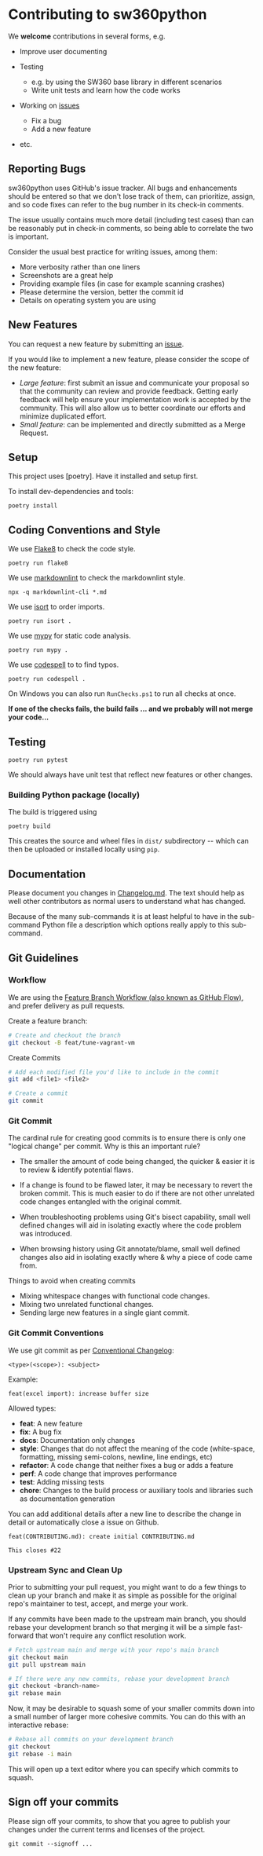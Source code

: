 <!--
# SPDX-FileCopyrightText: (c) 2025 Siemens
# SPDX-License-Identifier: MIT
-->

# Contributing to sw360python

We **welcome** contributions in several forms, e.g.

* Improve user documenting

* Testing
  * e.g. by using the SW360 base library in different scenarios
  * Write unit tests and learn how the code works

* Working on [issues](https://github.com/sw360/sw360python/issues)
  * Fix a bug
  * Add a new feature

* etc.

## Reporting Bugs

sw360python uses GitHub's issue tracker. All bugs and enhancements should be
entered so that we don't lose track of them, can prioritize, assign, and so code
fixes can refer to the bug number in its check-in comments.

The issue usually contains much more detail (including test cases) than can be
reasonably put in check-in comments, so being able to correlate the two is
important.

Consider the usual best practice for writing issues, among them:

* More verbosity rather than one liners
* Screenshots are a great help
* Providing example files (in case for example scanning crashes)
* Please determine the version, better the commit id
* Details on operating system you are using

## New Features

You can request a new feature by submitting an [issue](https://github.com/sw360/sw360python/issues/new).

If you would like to implement a new feature, please consider the scope of the new feature:

* *Large feature*: first submit an issue and communicate your proposal so that the community can
   review and provide feedback. Getting early feedback will help ensure your implementation work is
   accepted by the community. This will also allow us to better coordinate our efforts and minimize
   duplicated effort.
* *Small feature*: can be implemented and directly submitted as a Merge Request.

## Setup

This project uses [poetry]. Have it installed and setup first.

To install dev-dependencies and tools:

```shell
poetry install
```

## Coding Conventions and Style

We use [Flake8](https://flake8.pycqa.org/en/latest/) to check the code style.

```shell
poetry run flake8
```

We use [markdownlint](https://github.com/DavidAnson/markdownlint) to check the markdownlint style.

```shell
npx -q markdownlint-cli *.md
```

We use [isort](https://pycqa.github.io/isort/) to order imports.

```shell
poetry run isort .
```

We use [mypy](https://mypy-lang.org/) for static code analysis.

```shell
poetry run mypy .
```

We use [codespell](https://github.com/codespell-project/codespell) to to find typos.

```shell
poetry run codespell .
```

On Windows you can also run `RunChecks.ps1` to run all checks at once.

**If one of the checks fails, the build fails ... and we probably will not merge your code...**

## Testing

```shell
poetry run pytest
```

We should always have unit test that reflect new features or other changes.

### Building Python package (locally)

The build is triggered using

```shell
poetry build
```

This creates the source and wheel files in ```dist/``` subdirectory -- which
can then be uploaded or installed locally using ```pip```.

## Documentation

Please document you changes in [Changelog.md](Changelog.md). The text should help as well other contributors
as normal users to understand what has changed.

Because of the many sub-commands it is at least helpful to have in the sub-command Python file
a description which options really apply to this sub-command.

## Git Guidelines

### Workflow

We are using the [Feature Branch Workflow (also known as GitHub Flow)](https://guides.github.com/introduction/flow/),
and prefer delivery as pull requests.

Create a feature branch:

```sh
# Create and checkout the branch
git checkout -B feat/tune-vagrant-vm
```

Create Commits

```sh
# Add each modified file you'd like to include in the commit
git add <file1> <file2>

# Create a commit
git commit
```

### Git Commit

The cardinal rule for creating good commits is to ensure there is only one
"logical change" per commit. Why is this an important rule?

* The smaller the amount of code being changed, the quicker & easier it is to
  review & identify potential flaws.

* If a change is found to be flawed later, it may be necessary to revert the
  broken commit. This is much easier to do if there are not other unrelated
  code changes entangled with the original commit.

* When troubleshooting problems using Git's bisect capability, small well
  defined changes will aid in isolating exactly where the code problem was
  introduced.

* When browsing history using Git annotate/blame, small well defined changes
  also aid in isolating exactly where & why a piece of code came from.

Things to avoid when creating commits

* Mixing whitespace changes with functional code changes.
* Mixing two unrelated functional changes.
* Sending large new features in a single giant commit.

### Git Commit Conventions

We use git commit as per [Conventional Changelog](https://github.com/ajoslin/conventional-changelog):

```none
<type>(<scope>): <subject>
```

Example:

```none
feat(excel import): increase buffer size
```

Allowed types:

* **feat**: A new feature
* **fix**: A bug fix
* **docs**: Documentation only changes
* **style**: Changes that do not affect the meaning of the code (white-space, formatting, missing
  semi-colons, newline, line endings, etc)
* **refactor**: A code change that neither fixes a bug or adds a feature
* **perf**: A code change that improves performance
* **test**: Adding missing tests
* **chore**: Changes to the build process or auxiliary tools and libraries such as
  documentation generation

You can add additional details after a new line to describe the change in detail or automatically
close a issue on Github.

```none
feat(CONTRIBUTING.md): create initial CONTRIBUTING.md

This closes #22
```

### Upstream Sync and Clean Up

Prior to submitting your pull request, you might want to do a few things to clean up your branch
and make it as simple as possible for the original repo's maintainer to test, accept, and merge
your work.

If any commits have been made to the upstream main branch, you should rebase your development
branch so that merging it will be a simple fast-forward that won't require any conflict resolution
work.

```sh
# Fetch upstream main and merge with your repo's main branch
git checkout main
git pull upstream main

# If there were any new commits, rebase your development branch
git checkout <branch-name>
git rebase main
```

Now, it may be desirable to squash some of your smaller commits down into a small number of larger
more cohesive commits. You can do this with an interactive rebase:

```sh
# Rebase all commits on your development branch
git checkout
git rebase -i main
```

This will open up a text editor where you can specify which commits to squash.

## Sign off your commits

Please sign off your commits,
to show that you agree to publish your changes under the current terms and licenses of the project.

```shell
git commit --signoff ...
```

